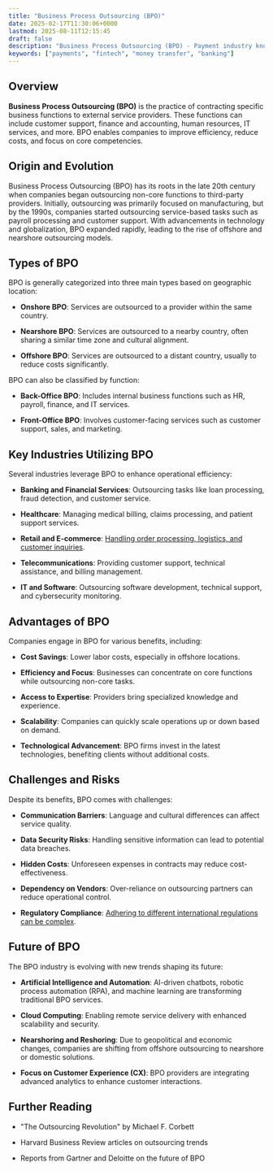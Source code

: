 ```yaml
---
title: "Business Process Outsourcing (BPO)"
date: 2025-02-17T11:30:06+0000
lastmod: 2025-08-11T12:15:45
draft: false
description: "Business Process Outsourcing (BPO) - Payment industry knowledge and insights"
keywords: ["payments", "fintech", "money transfer", "banking"]
---
```


## Overview

**Business Process Outsourcing (BPO)** is the practice of contracting specific business functions to external service providers. These functions can include customer support, finance and accounting, human resources, IT services, and more. BPO enables companies to improve efficiency, reduce costs, and focus on core competencies.

## Origin and Evolution

Business Process Outsourcing (BPO) has its roots in the late 20th century when companies began outsourcing non-core functions to third-party providers. Initially, outsourcing was primarily focused on manufacturing, but by the 1990s, companies started outsourcing service-based tasks such as payroll processing and customer support. With advancements in technology and globalization, BPO expanded rapidly, leading to the rise of offshore and nearshore outsourcing models.

## Types of BPO

BPO is generally categorized into three main types based on geographic location:

- **Onshore BPO**: Services are outsourced to a provider within the same country.

- **Nearshore BPO**: Services are outsourced to a nearby country, often sharing a similar time zone and cultural alignment.

- **Offshore BPO**: Services are outsourced to a distant country, usually to reduce costs significantly.

BPO can also be classified by function:

- **Back-Office BPO**: Includes internal business functions such as HR, payroll, finance, and IT services.

- **Front-Office BPO**: Involves customer-facing services such as customer support, sales, and marketing.

## Key Industries Utilizing BPO

Several industries leverage BPO to enhance operational efficiency:

- **Banking and Financial Services**: Outsourcing tasks like loan processing, fraud detection, and customer service.

- **Healthcare**: Managing medical billing, claims processing, and patient support services.

- **Retail and E-commerce**: [Handling order processing, logistics, and customer inquiries](https://faisalkhanllc.xyz/resources/payments-wiki/e/e-commerce/).

- **Telecommunications**: Providing customer support, technical assistance, and billing management.

- **IT and Software**: Outsourcing software development, technical support, and cybersecurity monitoring.

## Advantages of BPO

Companies engage in BPO for various benefits, including:

- **Cost Savings**: Lower labor costs, especially in offshore locations.

- **Efficiency and Focus**: Businesses can concentrate on core functions while outsourcing non-core tasks.

- **Access to Expertise**: Providers bring specialized knowledge and experience.

- **Scalability**: Companies can quickly scale operations up or down based on demand.

- **Technological Advancement**: BPO firms invest in the latest technologies, benefiting clients without additional costs.

## Challenges and Risks

Despite its benefits, BPO comes with challenges:

- **Communication Barriers**: Language and cultural differences can affect service quality.

- **Data Security Risks**: Handling sensitive information can lead to potential data breaches.

- **Hidden Costs**: Unforeseen expenses in contracts may reduce cost-effectiveness.

- **Dependency on Vendors**: Over-reliance on outsourcing partners can reduce operational control.

- **Regulatory Compliance**: [Adhering to different international regulations can be complex](https://faisalkhanllc.xyz/resources/payments-wiki/a/aml-compliance/).

## Future of BPO

The BPO industry is evolving with new trends shaping its future:

- **Artificial Intelligence and Automation**: AI-driven chatbots, robotic process automation (RPA), and machine learning are transforming traditional BPO services.

- **Cloud Computing**: Enabling remote service delivery with enhanced scalability and security.

- **Nearshoring and Reshoring**: Due to geopolitical and economic changes, companies are shifting from offshore outsourcing to nearshore or domestic solutions.

- **Focus on Customer Experience (CX)**: BPO providers are integrating advanced analytics to enhance customer interactions.

## Further Reading

- "The Outsourcing Revolution" by Michael F. Corbett

- Harvard Business Review articles on outsourcing trends

- Reports from Gartner and Deloitte on the future of BPO